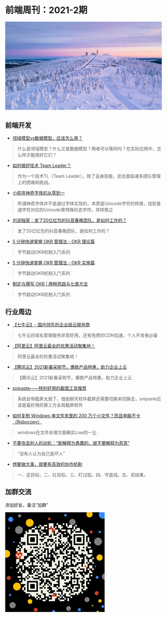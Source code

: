 # 前端周刊：2021-2期

[![](/img/bing/20210118.png?imageMogr2/thumbnail/960x)](https://cn.bing.com/search?q=菲希特尔贝格山)

## 前端开发

- [​领域模型vs数据模型，应该怎么用？](https://mp.weixin.qq.com/s/Wt2Fssm8kd8b8evVD9aujA)

> 什么是领域模型？什么又是数据模型？两者可以等同吗？在实际应用中，怎么样才能用好它们？

- [如何做好技术 Team Leader？](https://mp.weixin.qq.com/s/U-hqectN-fes7Td6Osut7Q)

> 作为一个技术TL（Team Leader），除了自身技能，还会面临诸多团队管理上的困难和挑战。

- [小程序神奇字体的从零到一](https://mp.weixin.qq.com/s/CQTk6KMV6sWlF3A2hYEF1Q)

> 所谓神奇字体并不是通过字体实现的，本质是Unicode字符的转换，找到普通字符对应的Unicode里特殊形态字符，并转换之

- [刘润独家：发了20亿红包的抖音春晚团队，是如何工作的？](https://mp.weixin.qq.com/s/zrodHT27ykGKIwsQt06bgg)

> 发了20亿红包的抖音春晚团队，是如何工作的？

- [5 分钟快速掌握 OKR 管理法 - OKR 理论篇](https://bytedance.feishu.cn/docs/doccnASRymC3YRjobicaOacpLFc#)

> 字节跳动OKR机制入门系列

- [5 分钟快速掌握 OKR 管理法 - OKR 实施篇](https://bytedance.feishu.cn/docs/doccnzkPxGyukUNZWr9sgJgouVf)

> 字节跳动OKR机制入门系列

- [制定与撰写 OKR | 两种思路与七类方法](https://bytedance.feishu.cn/docs/doccnF0yzGWKvRomAw0Ely9CJhg#)

> 字节跳动OKR机制入门系列

## 行业周边

- [【七牛云】- 国内领先的企业级云服务商](https://marketing.qiniu.com/cps/redirect?redirect_id=4&cps_key=1hfwb75ib2jbm)

> 七牛云的域名管理服务非常好用，还有免费的CDN加速，个人开发者必备

- [【阿里云】阿里云最全的优惠活动聚集地！](https://www.aliyun.com/activity?source=5176.11533457&userCode=y31qmczl)

> 阿里云最全的优惠活动聚集地！

- [【腾讯云】2021新春采购节，爆款产品特惠，助力企业上云](https://curl.qcloud.com/6TLg1x6p)

> 【腾讯云】2021新春采购节，爆款产品特惠，助力企业上云

- [snipaste——特别好用的截图工具推荐](https://zh.snipaste.com/)

> 系统自带截屏太弱了，借助聊天软件截屏还需要切换来切换去，snipaste应该是最好用的第三方全局截屏软件

- [如何复制 Windows 单文件夹里的 200 万个小文件？而且电脑不卡（Robocopy）](https://www.appinn.com/windows-robocopy/)

> windows在文件处理方面确实Low的一比

- [不要攻击别人的动机：“能解释为愚蠢的，就不要解释为恶意”](https://mp.weixin.qq.com/s/dHvMefdjofyrymoUpN3XUg)

> “没有人认为自己是坏人”

- [想要做大事，就要有高效的协作机制](https://mp.weixin.qq.com/s/2o5Ib23SaOSqs5yW71W-Eg)

> 一、定目标。二、扛目标。三、盯过程。四、守底线。五、奖结果。

## 加群交流

添加好友，备注“加群”

![refned_x](../img/a/refined-x.jpg)
